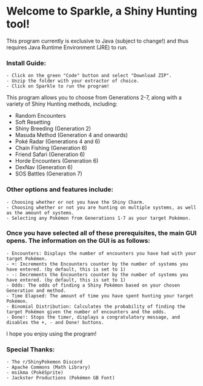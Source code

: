 # Welcome to Sparkle, a Shiny Hunting tool!

This program currently is exclusive to Java (subject to change!) and thus requires Java Runtime Environment (JRE) to run.

### Install Guide:
	- Click on the green "Code" button and select "Download ZIP".
	- Unzip the folder with your extractor of choice.
	- Click on Sparkle to run the program!

This program allows you to choose from Generations 2-7, along with a variety of Shiny Hunting methods, including:
- Random Encounters
- Soft Resetting
- Shiny Breeding (Generation 2)
- Masuda Method (Generation 4 and onwards)
- Poké Radar (Generations 4 and 6)
- Chain Fishing (Generation 6)
- Friend Safari (Generation 6)
- Horde Encounters (Generation 6)
- DexNav (Generation 6)
- SOS Battles (Generation 7)


### Other options and features include:
	- Choosing whether or not you have the Shiny Charm.
	- Choosing whether or not you are hunting on multiple systems, as well as the amount of systems.
	- Selecting any Pokémon from Generations 1-7 as your target Pokémon.

### Once you have selected all of these prerequisites, the main GUI opens. The information on the GUI is as follows:
	- Encounters: Displays the number of encounters you have had with your target Pokémon.
	- +: Increments the Encounters counter by the number of systems you have entered. (by default, this is set to 1)
	- -: Decrements the Encounters counter by the number of systems you have entered. (by default, this is set to 1)
	- Odds: The odds of finding a Shiny Pokémon based on your chosen Generation and method.
	- Time Elapsed: The amount of time you have spent hunting your target Pokémon.
	- Binomial Distribution: Calculates the probability of finding the target Pokémon given the number of encounters and the odds.
	- Done!: Stops the timer, displays a congratulatory message, and disables the +, - and Done! buttons.

I hope you enjoy using the program!

### Special Thanks:
	- The r/ShinyPokemon Discord
	- Apache Commons (Math Library)
	- msikma (PokéSprite)
	- Jackster Productions (Pokémon GB Font)
